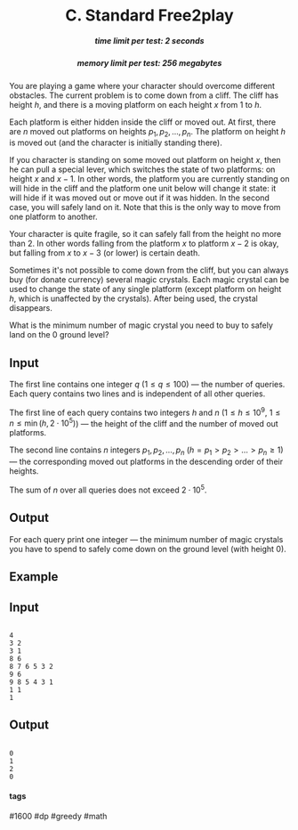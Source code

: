<h1 style='text-align: center;'> C. Standard Free2play</h1>

<h5 style='text-align: center;'>time limit per test: 2 seconds</h5>
<h5 style='text-align: center;'>memory limit per test: 256 megabytes</h5>

You are playing a game where your character should overcome different obstacles. The current problem is to come down from a cliff. The cliff has height $h$, and there is a moving platform on each height $x$ from $1$ to $h$.

Each platform is either hidden inside the cliff or moved out. At first, there are $n$ moved out platforms on heights $p_1, p_2, \dots, p_n$. The platform on height $h$ is moved out (and the character is initially standing there).

If you character is standing on some moved out platform on height $x$, then he can pull a special lever, which switches the state of two platforms: on height $x$ and $x - 1$. In other words, the platform you are currently standing on will hide in the cliff and the platform one unit below will change it state: it will hide if it was moved out or move out if it was hidden. In the second case, you will safely land on it. Note that this is the only way to move from one platform to another.

Your character is quite fragile, so it can safely fall from the height no more than $2$. In other words falling from the platform $x$ to platform $x - 2$ is okay, but falling from $x$ to $x - 3$ (or lower) is certain death. 

Sometimes it's not possible to come down from the cliff, but you can always buy (for donate currency) several magic crystals. Each magic crystal can be used to change the state of any single platform (except platform on height $h$, which is unaffected by the crystals). After being used, the crystal disappears.

What is the minimum number of magic crystal you need to buy to safely land on the $0$ ground level?

## Input

The first line contains one integer $q$ ($1 \le q \le 100$) — the number of queries. Each query contains two lines and is independent of all other queries.

The first line of each query contains two integers $h$ and $n$ ($1 \le h \le 10^9$, $1 \le n \le \min(h, 2 \cdot 10^5)$) — the height of the cliff and the number of moved out platforms.

The second line contains $n$ integers $p_1, p_2, \dots, p_n$ ($h = p_1 > p_2 > \dots > p_n \ge 1$) — the corresponding moved out platforms in the descending order of their heights.

The sum of $n$ over all queries does not exceed $2 \cdot 10^5$.

## Output

For each query print one integer — the minimum number of magic crystals you have to spend to safely come down on the ground level (with height $0$).

## Example

## Input


```

4
3 2
3 1
8 6
8 7 6 5 3 2
9 6
9 8 5 4 3 1
1 1
1

```
## Output


```

0
1
2
0

```


#### tags 

#1600 #dp #greedy #math 